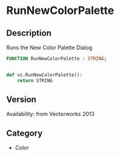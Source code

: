 # RunNewColorPalette

## Description
Runs the New Color Palette Dialog

```pascal
FUNCTION RunNewColorPalette : STRING;
```

```python

def vs.RunNewColorPalette():
    return STRING
```

## Version
Availability: from Vectorworks 2013
## Category
* Color

